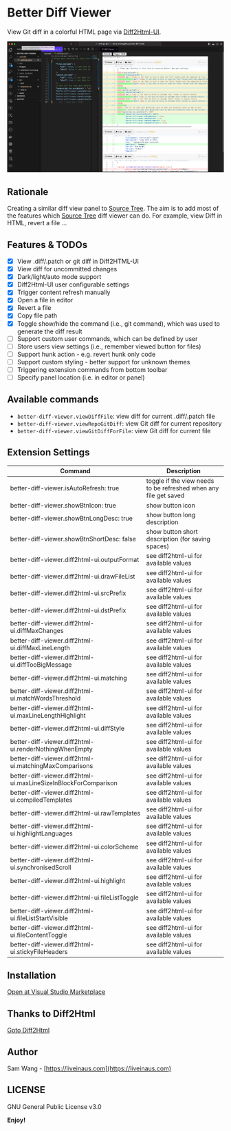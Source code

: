 # Better Diff Viewer

View Git diff in a colorful HTML page via [Diff2Html-UI](https://github.com/rtfpessoa/diff2html).

![Better Diff Viewer screenshot](images/screenshot-0.0.1.png)

## Rationale

Creating a similar diff view panel to [Source Tree](https://www.sourcetreeapp.com).
The aim is to add most of the features which [Source Tree](https://www.sourcetreeapp.com) diff viewer can do.
For example, view Diff in HTML, revert a file ...

## Features & TODOs

- [x] View .diff/.patch or git diff in Diff2HTML-UI
- [x] View diff for uncommitted changes
- [x] Dark/light/auto mode support
- [x] Diff2Html-UI user configurable settings
- [x] Trigger content refresh manually
- [x] Open a file in editor
- [x] Revert a file
- [x] Copy file path
- [x] Toggle show/hide the command (i.e., git command), which was used to generate the diff result
- [ ] Support custom user commands, which can be defined by user
- [ ] Store users view settings (i.e., remember viewed button for files)
- [ ] Support hunk action - e.g. revert hunk only code
- [ ] Support custom styling - better support for unknown themes
- [ ] Triggering extension commands from bottom toolbar
- [ ] Specify panel location (i.e. in editor or panel)

## Available commands

- `better-diff-viewer.viewDiffFile`: view diff for current .diff/.patch file
- `better-diff-viewer.viewRepoGitDiff`: view Git diff for current repository
- `better-diff-viewer.viewGitDiffForFile`: view Git diff for current file

## Extension Settings

| Command                                                         | Description                                                      |
| --------------------------------------------------------------- | ---------------------------------------------------------------- |
| better-diff-viewer.isAutoRefresh: true                          | toggle if the view needs to be refreshed when any file get saved |
| better-diff-viewer.showBtnIcon: true                            | show button icon                                                 |
| better-diff-viewer.showBtnLongDesc: true                        | show button long description                                     |
| better-diff-viewer.showBtnShortDesc: false                      | show button short description (for saving spaces)                |
| better-diff-viewer.diff2html-ui.outputFormat                    | see diff2html-ui for available values                            |
| better-diff-viewer.diff2html-ui.drawFileList                    | see diff2html-ui for available values                            |
| better-diff-viewer.diff2html-ui.srcPrefix                       | see diff2html-ui for available values                            |
| better-diff-viewer.diff2html-ui.dstPrefix                       | see diff2html-ui for available values                            |
| better-diff-viewer.diff2html-ui.diffMaxChanges                  | see diff2html-ui for available values                            |
| better-diff-viewer.diff2html-ui.diffMaxLineLength               | see diff2html-ui for available values                            |
| better-diff-viewer.diff2html-ui.diffTooBigMessage               | see diff2html-ui for available values                            |
| better-diff-viewer.diff2html-ui.matching                        | see diff2html-ui for available values                            |
| better-diff-viewer.diff2html-ui.matchWordsThreshold             | see diff2html-ui for available values                            |
| better-diff-viewer.diff2html-ui.maxLineLengthHighlight          | see diff2html-ui for available values                            |
| better-diff-viewer.diff2html-ui.diffStyle                       | see diff2html-ui for available values                            |
| better-diff-viewer.diff2html-ui.renderNothingWhenEmpty          | see diff2html-ui for available values                            |
| better-diff-viewer.diff2html-ui.matchingMaxComparisons          | see diff2html-ui for available values                            |
| better-diff-viewer.diff2html-ui.maxLineSizeInBlockForComparison | see diff2html-ui for available values                            |
| better-diff-viewer.diff2html-ui.compiledTemplates               | see diff2html-ui for available values                            |
| better-diff-viewer.diff2html-ui.rawTemplates                    | see diff2html-ui for available values                            |
| better-diff-viewer.diff2html-ui.highlightLanguages              | see diff2html-ui for available values                            |
| better-diff-viewer.diff2html-ui.colorScheme                     | see diff2html-ui for available values                            |
| better-diff-viewer.diff2html-ui.synchronisedScroll              | see diff2html-ui for available values                            |
| better-diff-viewer.diff2html-ui.highlight                       | see diff2html-ui for available values                            |
| better-diff-viewer.diff2html-ui.fileListToggle                  | see diff2html-ui for available values                            |
| better-diff-viewer.diff2html-ui.fileListStartVisible            | see diff2html-ui for available values                            |
| better-diff-viewer.diff2html-ui.fileContentToggle               | see diff2html-ui for available values                            |
| better-diff-viewer.diff2html-ui.stickyFileHeaders               | see diff2html-ui for available values                            |

## Installation

[Open at Visual Studio Marketplace](https://marketplace.visualstudio.com/items?itemName=SamWang.better-diff-viewer)

## Thanks to Diff2Html

[Goto Diff2Html](https://github.com/rtfpessoa/diff2html)

## Author

Sam Wang - [https://liveinaus.com](https://liveinaus.com)

## LICENSE

GNU General Public License v3.0

**Enjoy!**
